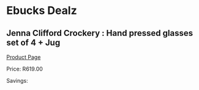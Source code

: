 
# Ebucks Dealz
## Jenna Clifford Crockery : Hand pressed glasses set of 4 + Jug
[Product Page](https://www.ebucks.com/web/shop/productSelected.do?prodId=1240453250&catId=1240537908)

Price: R619.00

Savings: 


	